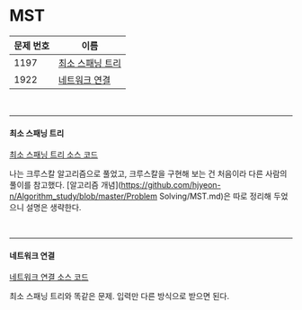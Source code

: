 # MST 

| 문제 번호 | 이름                                  |
| --------- | ------------------------------------- |
| 1197      | [최소 스패닝 트리](#최소-스패닝-트리) |
| 1922      | [네트워크 연결](#네트워크-연결)       |

<br>

<hr>

#### 최소 스패닝 트리

[최소 스패닝 트리 소스 코드](https://github.com/hjyeon-n/Algorithm_study/blob/master/BOJ/2020.08/Solution_1197.java)

나는 크루스칼 알고리즘으로 풀었고, 크루스칼을 구현해 보는 건 처음이라 다른 사람의 풀이를 참고했다. [알고리즘 개념](https://github.com/hjyeon-n/Algorithm_study/blob/master/Problem Solving/MST.md)은 따로 정리해 두었으니 설명은 생략한다.

<br>

<hr>

#### 네트워크 연결

[네트워크 연결 소스 코드](https://github.com/hjyeon-n/Algorithm_study/blob/master/BOJ/2020.08/Solution_1922.java)

최소 스패닝 트리와 똑같은 문제. 입력만 다른 방식으로 받으면 된다.